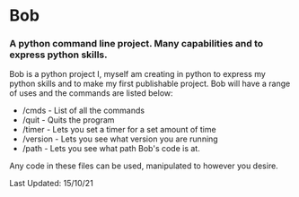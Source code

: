 # Bob
### A python command line project. Many capabilities and to express python skills.
Bob is a python project I, myself am creating in python to express my python skills and to make my first publishable project. Bob will have a range of uses and the commands are listed below:
* /cmds - List of all the commands
* /quit - Quits the program
* /timer - Lets you set a timer for a set amount of time
* /version - Lets you see what version you are running
* /path - Lets you see what path Bob's code is at.

Any code in these files can be used, manipulated to however you desire.

Last Updated: 15/10/21
